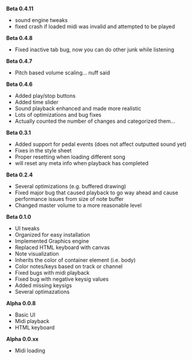 **Beta 0.4.11**
- sound engine tweaks
- fixed crash if loaded midi was invalid and attempted to be played

**Beta 0.4.8**
- Fixed inactive tab bug, now you can do other junk while listening

**Beta 0.4.7**
- Pitch based volume scaling... nuff said

**Beta 0.4.6**
- Added play/stop buttons
- Added time slider
- Sound playback enhanced and made more realistic
- Lots of optimizations and bug fixes
- Actually counted the number of changes and categorized them...

**Beta 0.3.1**
- Added support for pedal events (does not affect outputted sound yet)
- Fixes in the style sheet
- Proper resetting when loading different song
- will reset any meta info when playback has completed

**Beta 0.2.4**
- Several optimizations (e.g. buffered drawing)
- Fixed major bug that caused playback to go way ahead and cause performance issues from size of note buffer
- Changed master volume to a more reasonable level

**Beta 0.1.0**
- UI tweaks
- Organized for easy installation
- Implemented Graphics engine
- Replaced HTML keyboard with canvas
- Note visualization
- Inherits the color of container element (i.e. body)
- Color notes/keys based on track or channel
- Fixed bugs with midi playback
- Fixed bug with negative keysig values
- Added missing keysigs
- Several optimazations

**Alpha 0.0.8**
- Basic UI
- Midi playback
- HTML keyboard

**Alpha 0.0.xx**
- Midi loading
